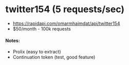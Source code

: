 # twitter154 (5 requests/sec)
- https://rapidapi.com/omarmhaimdat/api/twitter154
- $50/month - 100k requests

#### Notes:
- Prolix (easy to extract)
- Continuation token (test, good feature)